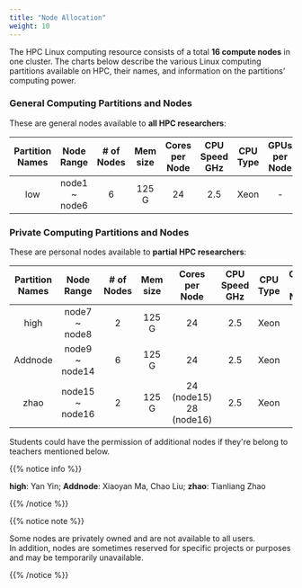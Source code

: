 ```yaml
---
title: "Node Allocation"
weight: 10
---
```


The HPC Linux computing resource consists of a total **16 compute nodes** in one cluster. The charts below describe the various Linux computing partitions available on HPC, their names, and information on the partitions’ computing power.

### General Computing Partitions and Nodes

These are general nodes available to **all HPC researchers**:

| Partition Names | Node Range    | # of Nodes | Mem size | Cores per Node | CPU Speed GHz | CPU Type | GPUs per Node | /tmp Size |
| :-------------: | :-------------: | :----------: | :--------: | :--------------: | :-------------: | :--------: | :-------------: | :---------: |
| low             | node1 ~ node6 | 6          | 125 G    | 24             | 2.5           | Xeon     | -             | 50 G      |

### Private Computing Partitions and Nodes

These are personal nodes available to **partial HPC researchers**:

| Partition Names | Node Range      | # of Nodes | Mem size | Cores per Node | CPU Speed GHz | CPU Type | GPUs per Node | /tmp Size |
| :---------------: | :---------------: | :----------: | :--------: | :--------------: | :-------------: | :--------: | :-------------: | :---------: |
| high            | node7 ~ node8   | 2          | 125 G    | 24             | 2.5           | Xeon     | -             | 50 G      |
| Addnode         | node9 ~ node14  | 6          | 125 G    | 24             | 2.5           | Xeon     | -             | 50 G      |
| zhao            | node15 ~ node16 | 2          | 125 G    | 24 (node15)<br />28 (node16) | 2.5           | Xeon     | -             | 50 G      |

Students could have the permission of additional nodes if they're belong to teachers mentioned below.

{{% notice info %}}

**high**: Yan Yin;  **Addnode**: Xiaoyan Ma, Chao Liu;  **zhao**: Tianliang Zhao

{{% /notice %}}

{{% notice note %}}

Some nodes are privately owned and are not available to all users. <br>In addition, nodes are sometimes reserved for specific projects or purposes and may be temporarily unavailable.

{{% /notice %}}